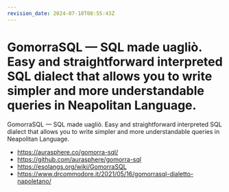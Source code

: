 ```yaml
---
revision_date: 2024-07-18T08:55:43Z
---
```

# GomorraSQL — SQL made uagliò. Easy and straightforward interpreted SQL dialect that allows you to write simpler and more understandable queries in Neapolitan Language.
GomorraSQL — SQL made uagliò. Easy and straightforward interpreted SQL dialect that allows you to write simpler and more understandable queries in Neapolitan Language.
* https://aurasphere.co/gomorra-sql/
* https://github.com/aurasphere/gomorra-sql
* https://esolangs.org/wiki/GomorraSQL
* https://www.drcommodore.it/2021/05/16/gomorrasql-dialetto-napoletano/